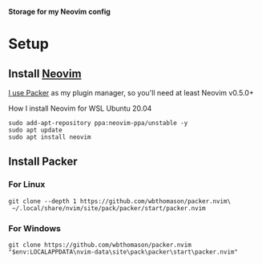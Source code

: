**Storage for my Neovim config**

# Setup

## Install [Neovim](https://github.com/neovim/neovim/wiki/Installing-Neovim)

[I use Packer](https://github.com/wbthomason/packer.nvim) as my plugin manager, so you'll need at least Neovim v0.5.0+

How I install Neovim for WSL Ubuntu 20.04

```shell
sudo add-apt-repository ppa:neovim-ppa/unstable -y
sudo apt update
sudo apt install neovim
```
## Install Packer

### For Linux
```shell
git clone --depth 1 https://github.com/wbthomason/packer.nvim\
 ~/.local/share/nvim/site/pack/packer/start/packer.nvim
```

### For Windows
```shell
git clone https://github.com/wbthomason/packer.nvim "$env:LOCALAPPDATA\nvim-data\site\pack\packer\start\packer.nvim"
```
